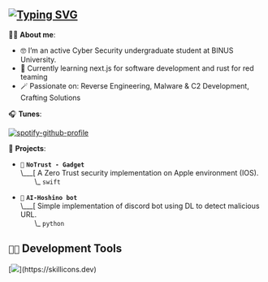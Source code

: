 




## [![Typing SVG](https://readme-typing-svg.demolab.com?font=Terminess+Nerd+Font+Mono&duration=2000&pause=500&color=8C6EF7&width=435&lines=hey%2C+welcome+to+my+domain+%5E+%5E;currently%3A+spamming+f5+in+IDA;currently%3A+bedrotting;currently%3A+mashing+keyboard;currently%3A+listening+to+Dealer)](https://git.io/typing-svg)

🧙🏻 **About me**:
- 🤓 I’m an active Cyber Security undergraduate student at BINUS University.
- 🚀 Currently learning next.js for software development and rust for red teaming 
- 🪄 Passionate on: Reverse Engineering, Malware & C2 Development, Crafting Solutions


🎧 **Tunes**:

[![spotify-github-profile](https://spotify-github-profile.kittinanx.com/api/view?uid=i8e3q2kvvpo617xjok3ufa2oe&cover_image=true&theme=novatorem&show_offline=false&background_color=121212&interchange=true&bar_color=53b14f&bar_color_cover=false)](https://github.com/kittinan/spotify-github-profile)


🌙 **Projects**:

- `🦖` **`NoTrust - Gadget`**<br>
\\___[ A Zero Trust security implementation on Apple environment (IOS).<br>
&nbsp;&nbsp;&nbsp;&nbsp;&nbsp;&nbsp;&nbsp;\\\_ `swift`

- `🤖` **`AI-Hoshino bot`**<br>
\\___[ Simple implementation of discord bot using DL to detect malicious URL.<br>
&nbsp;&nbsp;&nbsp;&nbsp;&nbsp;&nbsp;&nbsp;\\\_ `python`

## `👨‍💻` Development Tools
[![](https://skillicons.dev/icons?i=c,cs,rust,python,typescript,bash,powershell,nextjs,visualstudio,vscode,windows,linux,github,docker,)](https://skillicons.dev)
